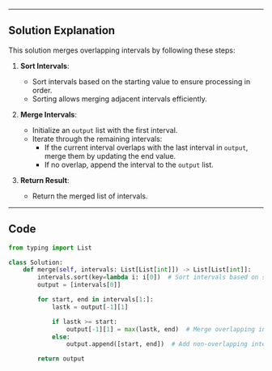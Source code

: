 
---

## Solution Explanation

This solution merges overlapping intervals by following these steps:

1. **Sort Intervals**:
   - Sort intervals based on the starting value to ensure processing in order.
   - Sorting allows merging adjacent intervals efficiently.

2. **Merge Intervals**:
   - Initialize an `output` list with the first interval.
   - Iterate through the remaining intervals:
     - If the current interval overlaps with the last interval in `output`, merge them by updating the end value.
     - If no overlap, append the interval to the `output` list.

3. **Return Result**:
   - Return the merged list of intervals.

---

## Code

```python
from typing import List

class Solution:
    def merge(self, intervals: List[List[int]]) -> List[List[int]]:
        intervals.sort(key=lambda i: i[0])  # Sort intervals based on start times
        output = [intervals[0]]

        for start, end in intervals[1:]:
            lastk = output[-1][1]

            if lastk >= start:
                output[-1][1] = max(lastk, end)  # Merge overlapping intervals
            else:
                output.append([start, end])  # Add non-overlapping interval

        return output
